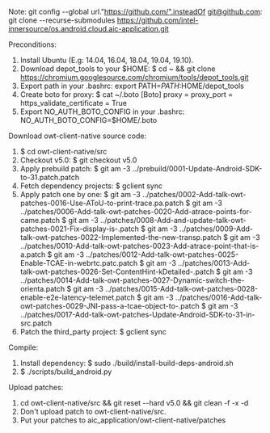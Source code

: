 Note:
    git config --global url."https://github.com/".insteadOf git@github.com:
    git clone --recurse-submodules https://github.com/intel-innersource/os.android.cloud.aic-application.git

Preconditions:
1. Install Ubuntu (E.g: 14.04, 16.04, 18.04, 19.04, 19.10).
2. Download depot_tools to your $HOME: $ cd ~ && git clone https://chromium.googlesource.com/chromium/tools/depot_tools.git
3. Export path in your .bashrc: export PATH=$PATH:$HOME/depot_tools
4. Create boto for proxy:
    $ cat ~/.boto 
    [Boto]
    proxy = <URL>
    proxy_port = <port>
    https_validate_certificate = True
5. Export NO_AUTH_BOTO_CONFIG in your .bashrc: NO_AUTH_BOTO_CONFIG=$HOME/.boto

Download owt-client-native source code:
1. $ cd owt-client-native/src
2. Checkout v5.0:
    $ git checkout v5.0
3. Apply prebuild patch:
    $ git am -3 ../prebuild/0001-Update-Android-SDK-to-31.patch.patch
4. Fetch dependency projects: $ gclient sync
5. Apply patch one by one:
    $ git am -3 ../patches/0002-Add-talk-owt-patches-0016-Use-AToU-to-print-trace.pa.patch
    $ git am -3 ../patches/0006-Add-talk-owt-patches-0020-Add-atrace-points-for-came.patch
    $ git am -3 ../patches/0008-Add-and-update-talk-owt-patches-0021-Fix-display-is-.patch
    $ git am -3 ../patches/0009-Add-talk-owt-patches-0022-Implemented-the-new-transp.patch
    $ git am -3 ../patches/0010-Add-talk-owt-patches-0023-Add-atrace-point-that-is-a.patch
    $ git am -3 ../patches/0012-Add-talk-owt-patches-0025-Enable-TCAE-in-webrtc.patc.patch
    $ git am -3 ../patches/0013-Add-talk-owt-patches-0026-Set-ContentHint-kDetailed-.patch
    $ git am -3 ../patches/0014-Add-talk-owt-patches-0027-Dynamic-switch-the-orienta.patch
    $ git am -3 ../patches/0015-Add-talk-owt-patches-0028-enable-e2e-latency-telemet.patch
    $ git am -3 ../patches/0016-Add-talk-owt-patches-0029-JNI-pass-a-tcae-object-to-.patch
    $ git am -3 ../patches/0017-Add-talk-owt-patches-Update-Android-SDK-to-31-in-src.patch
6. Patch the third_party project: $ gclient sync

Compile:
1. Install dependency: $ sudo ./build/install-build-deps-android.sh
2. $ ./scripts/build_android.py

Upload patches:
1. cd owt-client-native/src && git reset --hard v5.0 && git clean -f -x -d
2. Don't upload patch to owt-client-native/src.
3. Put your patches to aic_application/owt-client-native/patches
